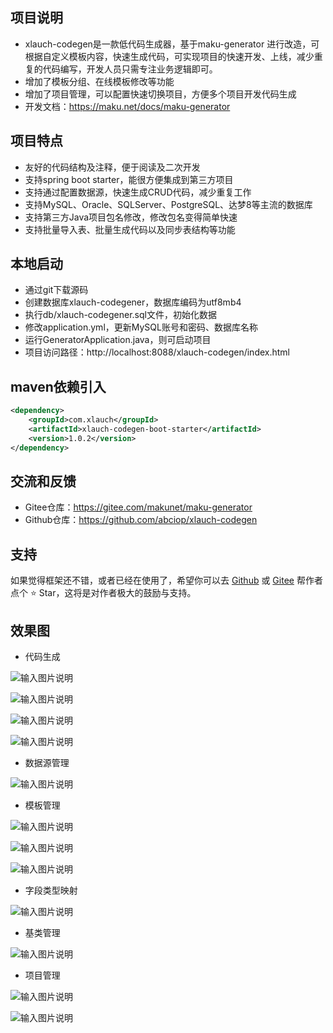 ## 项目说明
- xlauch-codegen是一款低代码生成器，基于maku-generator 进行改造，可根据自定义模板内容，快速生成代码，可实现项目的快速开发、上线，减少重复的代码编写，开发人员只需专注业务逻辑即可。
- 增加了模板分组、在线模板修改等功能
- 增加了项目管理，可以配置快速切换项目，方便多个项目开发代码生成
- 开发文档：https://maku.net/docs/maku-generator
 

## 项目特点
- 友好的代码结构及注释，便于阅读及二次开发
- 支持spring boot starter，能很方便集成到第三方项目
- 支持通过配置数据源，快速生成CRUD代码，减少重复工作
- 支持MySQL、Oracle、SQLServer、PostgreSQL、达梦8等主流的数据库
- 支持第三方Java项目包名修改，修改包名变得简单快速
- 支持批量导入表、批量生成代码以及同步表结构等功能

## 本地启动
- 通过git下载源码
- 创建数据库xlauch-codegener，数据库编码为utf8mb4
- 执行db/xlauch-codegener.sql文件，初始化数据
- 修改application.yml，更新MySQL账号和密码、数据库名称
- 运行GeneratorApplication.java，则可启动项目
- 项目访问路径：http://localhost:8088/xlauch-codegen/index.html

## maven依赖引入
```xml
<dependency>
    <groupId>com.xlauch</groupId>
    <artifactId>xlauch-codegen-boot-starter</artifactId>
    <version>1.0.2</version>
</dependency>
```

## 交流和反馈 
- Gitee仓库：https://gitee.com/makunet/maku-generator
- Github仓库：https://github.com/abciop/xlauch-codegen
 
 

## 支持
如果觉得框架还不错，或者已经在使用了，希望你可以去 [Github](https://github.com/abciop/xlauch-codegen) 或 [Gitee](https://gitee.com/makunet/maku-generator) 帮作者点个 ⭐ Star，这将是对作者极大的鼓励与支持。


## 效果图

* 代码生成

![输入图片说明](images/1.png)

![输入图片说明](images/2.png)

![输入图片说明](images/3.png)

![输入图片说明](images/4.png)

* 数据源管理

![输入图片说明](images/5.png)

* 模板管理

![输入图片说明](images/6.png)

![输入图片说明](images/7.png)

![输入图片说明](images/8.png)

* 字段类型映射

![输入图片说明](images/9.png)

* 基类管理

![输入图片说明](images/10.png)

* 项目管理

![输入图片说明](images/11.png)

![输入图片说明](images/12.png)
 
